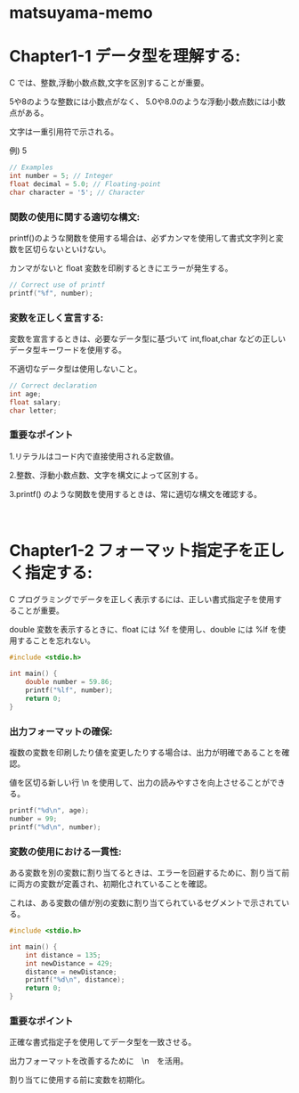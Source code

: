 # matsuyama-memo

# Chapter1-1 データ型を理解する:

C では、整数,浮動小数点数,文字を区別することが重要。

5や8のような整数には小数点がなく、 5.0や8.0のような浮動小数点数には小数点がある。

文字は一重引用符で示される。

例) 5
```c
// Examples
int number = 5; // Integer
float decimal = 5.0; // Floating-point
char character = '5'; // Character

```

### 関数の使用に関する適切な構文:

printf()のような関数を使用する場合は、必ずカンマを使用して書式文字列と変数を区切らないといけない。

カンマがないと float 変数を印刷するときにエラーが発生する。

```c
// Correct use of printf
printf("%f", number);
```

### 変数を正しく宣言する:

変数を宣言するときは、必要なデータ型に基づいて int,float,char などの正しいデータ型キーワードを使用する。

不適切なデータ型は使用しないこと。

```c
// Correct declaration
int age;
float salary;
char letter;
```

### 重要なポイント
1.リテラルはコード内で直接使用される定数値。

2.整数、浮動小数点数、文字を構文によって区別する。

3.printf() のような関数を使用するときは、常に適切な構文を確認する。


<br>
 

# Chapter1-2 フォーマット指定子を正しく指定する:

C プログラミングでデータを正しく表示するには、正しい書式指定子を使用することが重要。

double 変数を表示するときに、float には %f を使用し、double には %lf を使用することを忘れない。

```c
#include <stdio.h>
 
int main() {
    double number = 59.86;
    printf("%lf", number);
    return 0;
}
```

### 出力フォーマットの確保:

複数の変数を印刷したり値を変更したりする場合は、出力が明確であることを確認。

値を区切る新しい行 \n を使用して、出力の読みやすさを向上させることができる。

```c
printf("%d\n", age);
number = 99;
printf("%d\n", number);
```

### 変数の使用における一貫性:

ある変数を別の変数に割り当てるときは、エラーを回避するために、割り当て前に両方の変数が定義され、初期化されていることを確認。

これは、ある変数の値が別の変数に割り当てられているセグメントで示されている。

```c
#include <stdio.h>

int main() {
    int distance = 135;
    int newDistance = 429;
    distance = newDistance;
    printf("%d\n", distance);
    return 0;
}
```

### 重要なポイント
正確な書式指定子を使用してデータ型を一致させる。

出力フォーマットを改善するために　\n　を活用。

割り当てに使用する前に変数を初期化。
